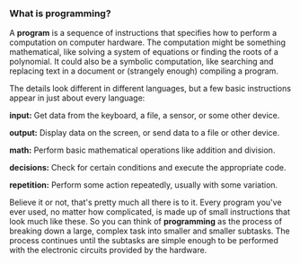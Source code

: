 ###  What is programming?



A **program** is a sequence of instructions that specifies how to perform a computation on computer hardware.
The computation might be something mathematical, like solving a system of equations or finding the roots of a polynomial.
It could also be a symbolic computation, like searching and replacing text in a document or (strangely enough) compiling a program.

The details look different in different languages, but a few basic instructions appear in just about every language:



**input:** Get data from the keyboard, a file, a sensor, or some other device.

**output:** Display data on the screen, or send data to a file or other device.

**math:** Perform basic mathematical operations like addition and division.

**decisions:** Check for certain conditions and execute the appropriate code.

**repetition:** Perform some action repeatedly, usually with some variation.




Believe it or not, that's pretty much all there is to it.
Every program you've ever used, no matter how complicated, is made up of small instructions that look much like these.
So you can think of **programming** as the process of breaking down a large, complex task into smaller and smaller subtasks.
The process continues until the subtasks are simple enough to be performed with the electronic circuits provided by the hardware.